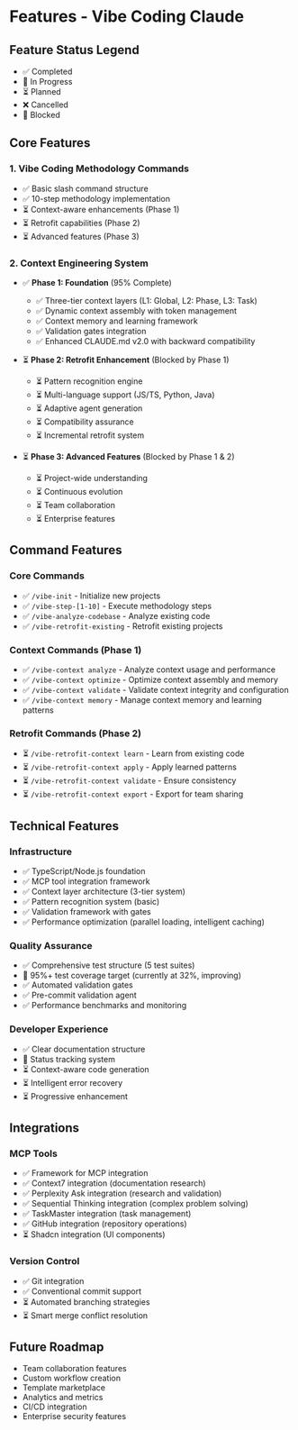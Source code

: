 # Features - Vibe Coding Claude

## Feature Status Legend
- ✅ Completed
- 🔄 In Progress
- ⏳ Planned
- ❌ Cancelled
- 🚧 Blocked

## Core Features

### 1. Vibe Coding Methodology Commands
- ✅ Basic slash command structure
- ✅ 10-step methodology implementation
- ⏳ Context-aware enhancements (Phase 1)
- ⏳ Retrofit capabilities (Phase 2)
- ⏳ Advanced features (Phase 3)

### 2. Context Engineering System
- ✅ **Phase 1: Foundation** (95% Complete)
  - ✅ Three-tier context layers (L1: Global, L2: Phase, L3: Task)
  - ✅ Dynamic context assembly with token management
  - ✅ Context memory and learning framework
  - ✅ Validation gates integration
  - ✅ Enhanced CLAUDE.md v2.0 with backward compatibility

- ⏳ **Phase 2: Retrofit Enhancement** (Blocked by Phase 1)
  - ⏳ Pattern recognition engine
  - ⏳ Multi-language support (JS/TS, Python, Java)
  - ⏳ Adaptive agent generation
  - ⏳ Compatibility assurance
  - ⏳ Incremental retrofit system

- ⏳ **Phase 3: Advanced Features** (Blocked by Phase 1 & 2)
  - ⏳ Project-wide understanding
  - ⏳ Continuous evolution
  - ⏳ Team collaboration
  - ⏳ Enterprise features

## Command Features

### Core Commands
- ✅ `/vibe-init` - Initialize new projects
- ✅ `/vibe-step-[1-10]` - Execute methodology steps
- ✅ `/vibe-analyze-codebase` - Analyze existing code
- ✅ `/vibe-retrofit-existing` - Retrofit existing projects

### Context Commands (Phase 1)
- ✅ `/vibe-context analyze` - Analyze context usage and performance
- ✅ `/vibe-context optimize` - Optimize context assembly and memory
- ✅ `/vibe-context validate` - Validate context integrity and configuration
- ✅ `/vibe-context memory` - Manage context memory and learning patterns

### Retrofit Commands (Phase 2)
- ⏳ `/vibe-retrofit-context learn` - Learn from existing code
- ⏳ `/vibe-retrofit-context apply` - Apply learned patterns
- ⏳ `/vibe-retrofit-context validate` - Ensure consistency
- ⏳ `/vibe-retrofit-context export` - Export for team sharing

## Technical Features

### Infrastructure
- ✅ TypeScript/Node.js foundation
- ✅ MCP tool integration framework
- ✅ Context layer architecture (3-tier system)
- ✅ Pattern recognition system (basic)
- ✅ Validation framework with gates
- ✅ Performance optimization (parallel loading, intelligent caching)

### Quality Assurance
- ✅ Comprehensive test structure (5 test suites)
- 🔄 95%+ test coverage target (currently at 32%, improving)
- ✅ Automated validation gates
- ✅ Pre-commit validation agent
- ✅ Performance benchmarks and monitoring

### Developer Experience
- ✅ Clear documentation structure
- 🔄 Status tracking system
- ⏳ Context-aware code generation
- ⏳ Intelligent error recovery
- ⏳ Progressive enhancement

## Integrations

### MCP Tools
- ✅ Framework for MCP integration
- ✅ Context7 integration (documentation research)
- ✅ Perplexity Ask integration (research and validation)
- ✅ Sequential Thinking integration (complex problem solving)
- ✅ TaskMaster integration (task management)
- ✅ GitHub integration (repository operations)
- ⏳ Shadcn integration (UI components)

### Version Control
- ✅ Git integration
- ✅ Conventional commit support
- ⏳ Automated branching strategies
- ⏳ Smart merge conflict resolution

## Future Roadmap
- Team collaboration features
- Custom workflow creation
- Template marketplace
- Analytics and metrics
- CI/CD integration
- Enterprise security features